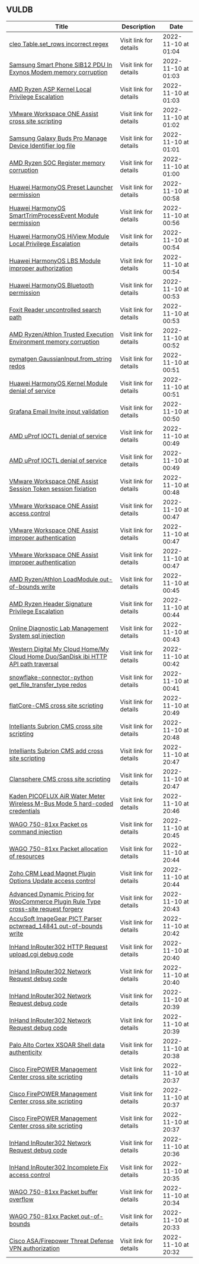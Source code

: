 ## VULDB
|Title|Description|Date|
|---|---|---|
| [cleo Table.set_rows incorrect regex](https://vuldb.com/?id.213352) | Visit link for details | 2022-11-10 at 01:04 |
| [Samsung Smart Phone SIB12 PDU In Exynos Modem memory corruption](https://vuldb.com/?id.213351) | Visit link for details | 2022-11-10 at 01:03 |
| [AMD Ryzen ASP Kernel Local Privilege Escalation](https://vuldb.com/?id.213350) | Visit link for details | 2022-11-10 at 01:03 |
| [VMware Workspace ONE Assist cross site scripting](https://vuldb.com/?id.213349) | Visit link for details | 2022-11-10 at 01:02 |
| [Samsung Galaxy Buds Pro Manage Device Identifier log file](https://vuldb.com/?id.213348) | Visit link for details | 2022-11-10 at 01:01 |
| [AMD Ryzen SOC Register memory corruption](https://vuldb.com/?id.213347) | Visit link for details | 2022-11-10 at 01:00 |
| [Huawei HarmonyOS Preset Launcher permission](https://vuldb.com/?id.213346) | Visit link for details | 2022-11-10 at 00:58 |
| [Huawei HarmonyOS SmartTrimProcessEvent Module permission](https://vuldb.com/?id.213345) | Visit link for details | 2022-11-10 at 00:56 |
| [Huawei HarmonyOS HiView Module Local Privilege Escalation](https://vuldb.com/?id.213344) | Visit link for details | 2022-11-10 at 00:54 |
| [Huawei HarmonyOS LBS Module improper authorization](https://vuldb.com/?id.213343) | Visit link for details | 2022-11-10 at 00:54 |
| [Huawei HarmonyOS Bluetooth permission](https://vuldb.com/?id.213342) | Visit link for details | 2022-11-10 at 00:53 |
| [Foxit Reader uncontrolled search path](https://vuldb.com/?id.213341) | Visit link for details | 2022-11-10 at 00:53 |
| [AMD Ryzen/Athlon Trusted Execution Environment memory corruption](https://vuldb.com/?id.213340) | Visit link for details | 2022-11-10 at 00:52 |
| [pymatgen GaussianInput.from_string redos](https://vuldb.com/?id.213339) | Visit link for details | 2022-11-10 at 00:51 |
| [Huawei HarmonyOS Kernel Module denial of service](https://vuldb.com/?id.213338) | Visit link for details | 2022-11-10 at 00:51 |
| [Grafana Email Invite input validation](https://vuldb.com/?id.213337) | Visit link for details | 2022-11-10 at 00:50 |
| [AMD uProf IOCTL denial of service](https://vuldb.com/?id.213336) | Visit link for details | 2022-11-10 at 00:49 |
| [AMD uProf IOCTL denial of service](https://vuldb.com/?id.213335) | Visit link for details | 2022-11-10 at 00:49 |
| [VMware Workspace ONE Assist Session Token session fixiation](https://vuldb.com/?id.213334) | Visit link for details | 2022-11-10 at 00:48 |
| [VMware Workspace ONE Assist access control](https://vuldb.com/?id.213333) | Visit link for details | 2022-11-10 at 00:47 |
| [VMware Workspace ONE Assist improper authentication](https://vuldb.com/?id.213332) | Visit link for details | 2022-11-10 at 00:47 |
| [VMware Workspace ONE Assist improper authentication](https://vuldb.com/?id.213331) | Visit link for details | 2022-11-10 at 00:47 |
| [AMD Ryzen/Athlon LoadModule out-of-bounds write](https://vuldb.com/?id.213330) | Visit link for details | 2022-11-10 at 00:45 |
| [AMD Ryzen Header Signature Privilege Escalation](https://vuldb.com/?id.213329) | Visit link for details | 2022-11-10 at 00:44 |
| [Online Diagnostic Lab Management System sql injection](https://vuldb.com/?id.213328) | Visit link for details | 2022-11-10 at 00:43 |
| [Western Digital My Cloud Home/My Cloud Home Duo/SanDisk ibi HTTP API path traversal](https://vuldb.com/?id.213327) | Visit link for details | 2022-11-10 at 00:42 |
| [snowflake-connector-python get_file_transfer_type redos](https://vuldb.com/?id.213326) | Visit link for details | 2022-11-10 at 00:41 |
| [flatCore-CMS cross site scripting](https://vuldb.com/?id.213325) | Visit link for details | 2022-11-10 at 20:49 |
| [Intelliants Subrion CMS cross site scripting](https://vuldb.com/?id.213324) | Visit link for details | 2022-11-10 at 20:48 |
| [Intelliants Subrion CMS add cross site scripting](https://vuldb.com/?id.213323) | Visit link for details | 2022-11-10 at 20:47 |
| [Clansphere CMS cross site scripting](https://vuldb.com/?id.213322) | Visit link for details | 2022-11-10 at 20:47 |
| [Kaden PICOFLUX AiR Water Meter Wireless M-Bus Mode 5 hard-coded credentials](https://vuldb.com/?id.213321) | Visit link for details | 2022-11-10 at 20:46 |
| [WAGO 750-81xx Packet os command injection](https://vuldb.com/?id.213320) | Visit link for details | 2022-11-10 at 20:45 |
| [WAGO 750-81xx Packet allocation of resources](https://vuldb.com/?id.213319) | Visit link for details | 2022-11-10 at 20:44 |
| [Zoho CRM Lead Magnet Plugin Options Update access control](https://vuldb.com/?id.213318) | Visit link for details | 2022-11-10 at 20:44 |
| [Advanced Dynamic Pricing for WooCommerce Plugin Rule Type cross-site request forgery](https://vuldb.com/?id.213317) | Visit link for details | 2022-11-10 at 20:43 |
| [AccuSoft ImageGear PICT Parser pctwread_14841 out-of-bounds write](https://vuldb.com/?id.213316) | Visit link for details | 2022-11-10 at 20:42 |
| [InHand InRouter302 HTTP Request upload.cgi debug code](https://vuldb.com/?id.213315) | Visit link for details | 2022-11-10 at 20:40 |
| [InHand InRouter302 Network Request debug code](https://vuldb.com/?id.213314) | Visit link for details | 2022-11-10 at 20:40 |
| [InHand InRouter302 Network Request debug code](https://vuldb.com/?id.213313) | Visit link for details | 2022-11-10 at 20:39 |
| [InHand InRouter302 Network Request debug code](https://vuldb.com/?id.213312) | Visit link for details | 2022-11-10 at 20:39 |
| [Palo Alto Cortex XSOAR Shell data authenticity](https://vuldb.com/?id.213311) | Visit link for details | 2022-11-10 at 20:38 |
| [Cisco FirePOWER Management Center cross site scripting](https://vuldb.com/?id.213310) | Visit link for details | 2022-11-10 at 20:37 |
| [Cisco FirePOWER Management Center cross site scripting](https://vuldb.com/?id.213309) | Visit link for details | 2022-11-10 at 20:37 |
| [Cisco FirePOWER Management Center cross site scripting](https://vuldb.com/?id.213308) | Visit link for details | 2022-11-10 at 20:37 |
| [InHand InRouter302 Network Request debug code](https://vuldb.com/?id.213307) | Visit link for details | 2022-11-10 at 20:36 |
| [InHand InRouter302 Incomplete Fix access control](https://vuldb.com/?id.213306) | Visit link for details | 2022-11-10 at 20:35 |
| [WAGO 750-81xx Packet buffer overflow](https://vuldb.com/?id.213305) | Visit link for details | 2022-11-10 at 20:34 |
| [WAGO 750-81xx Packet out-of-bounds](https://vuldb.com/?id.213304) | Visit link for details | 2022-11-10 at 20:33 |
| [Cisco ASA/Firepower Threat Defense VPN authorization](https://vuldb.com/?id.213303) | Visit link for details | 2022-11-10 at 20:32 |
